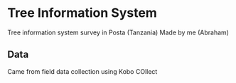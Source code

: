 # Tree Information System
Tree information system survey in Posta (Tanzania)
Made by me (Abraham)

## Data
Came from field data collection using Kobo COllect

